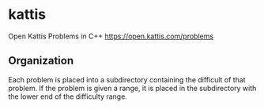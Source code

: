 # kattis
Open Kattis Problems in C++ https://open.kattis.com/problems

## Organization
Each problem is placed into a subdirectory containing the difficult of that problem. If the problem is given a range, it is placed in the subdirectory with the lower end of the difficulty range.
